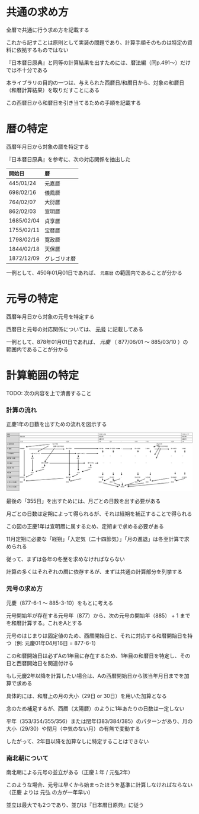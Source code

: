 # 共通の求め方

全暦で共通に行う求め方を記載する

これから記すことは原則として実装の問題であり、計算手順そのものは特定の資料に依拠するものではない

『日本暦日原典』と同等の計算結果を出すためには、暦法編（同p.491〜）だけでは不十分である

本ライブラリの目的の一つは、与えられた西暦日/和暦日から、対象の和暦日（和暦計算結果）を取りだすことにある

この西暦日から和暦日を引き当てるための手順を記載する

# 暦の特定

西暦年月日から対象の暦を特定する

『日本暦日原典』を参考に、次の対応関係を抽出した

|開始日|暦   |
|:----|:----|
|445/01/24|元嘉暦|
|698/02/16|儀鳳暦|
|764/02/07|大衍暦|
|862/02/03|宣明暦|
|1685/02/04|貞享暦|
|1755/02/11|宝暦暦|
|1798/02/16|寛政暦|
|1844/02/18|天保暦|
|1872/12/09|グレゴリオ暦|

一例として、450年01月01日であれば、 `元嘉暦` の範囲内であることが分かる

# 元号の特定

西暦年月日から対象の元号を特定する

西暦日と元号の対応関係については、 [元号](../../gengou.md) に記載してある

一例として、878年01月01日であれば、 *元慶* （ 877/06/01 ～ 885/03/10 ）の範囲内であることが分かる

# 計算範囲の特定



TODO: 次の内容を上で清書すること

### 計算の流れ

正慶1年の日数を出すための流れを図示する

![各月の求め方](../../../images/各月の求め方.png)

最後の「355日」を出すためには、月ごとの日数を出す必要がある

月ごとの日数は定朔によって得られるが、それは経朔を補正することで得られる

この図の正慶1年は宣明暦に属するため、定朔まで求める必要がある

11月定朔に必要な「経朔」「入定気（二十四節気）」「月の進退」は冬至計算で求められる

従って、まずは各年の冬至を求めなければならない

計算の多くはそれぞれの暦に依存するが、まずは共通の計算部分を列挙する

### 元号の求め方

元慶（877-6-1 ～ 885-3-10）をもとに考える

元号開始年が存在する元号年（877）から、次の元号の開始年（885） + 1 までを和暦計算する。これをAとする

元号のはじまりは固定値のため、西暦開始日と、それに対応する和暦開始日を持つ（例: 元慶01年04月16日 = 877-6-1）

この和暦開始日は必ずAの1年目に存在するため、1年目の和暦日を特定し、その日と西暦開始日を関連付ける

もし元慶2年以降を計算したい場合は、Aの西暦開始日から該当年月日までを加算で求める

具体的には、和暦上の月の大小（29日 or 30日）を用いた加算となる

念のため補足するが、西暦（太陽暦）のように1年あたりの日数は一定しない

平年（353/354/355/356）または閏年(383/384/385）のパターンがあり、月の大小（29/30）や閏月（中気のない月）の有無で変動する

したがって、2年目以降を加算なしに特定することはできない

### 南北朝について

南北朝による元号の並立がある（正慶１年 / 元弘2年）

このような場合、元号は早くから始まったほうを基準に計算しなければならない（正慶 よりは 元弘 の方が一年早い）

並立は最大でも2つであり、並びは『日本暦日原典』に従う
